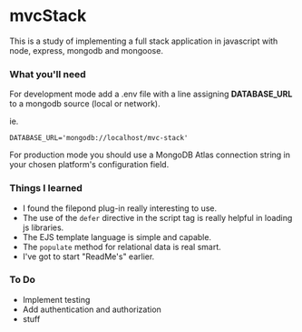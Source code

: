# mvcStack

This is a study of implementing a full stack application in javascript with node, express, mongodb and mongoose.

### What you'll need
For development mode add a .env file with a line assigning **DATABASE_URL** to a mongodb source (local or network).

ie. 

````text
DATABASE_URL='mongodb://localhost/mvc-stack'
````

For production mode you should use a MongoDB Atlas connection string in your chosen platform's configuration field.

### Things I learned
- I found the filepond plug-in really interesting to use.
- The use of the `defer` directive in the script tag is really helpful in loading js libraries.
- The EJS template language is simple and capable.
- The `populate` method for relational data is real smart.
- I've got to start "ReadMe's" earlier.

### To Do
- Implement testing
- Add authentication and authorization
- stuff
